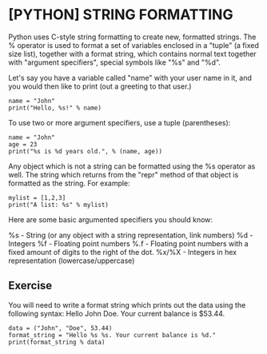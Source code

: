 # [PYTHON] STRING FORMATTING

Python uses C-style string formatting to create new, formatted strings.
The % operator is used to format a set of variables enclosed in a "tuple" (a fixed size list),
together with a format string, which contains normal text together with "argument specifiers", 
special symbols like "%s" and "%d".

Let's say you have a variable called "name" with your user name in it,
and you would then like to print (out a greeting to that user.)

```
name = "John"
print("Hello, %s!" % name)
```

To use two or more argument specifiers, use a tuple (parentheses):

```
name = "John"
age = 23
print("%s is %d years old.", % (name, age))
```

Any object which is not a string can be formatted using the %s operator as well.
The string which returns from the "repr" method of that object is formatted as the string.
For example:

```
mylist = [1,2,3]
print("A list: %s" % mylist)
```

Here are some basic argumented specifiers you should know:

%s - String (or any object with a string representation, link numbers)
%d - Integers
%f - Floating point numbers
%.<number of digits>f - Floating point numbers with a fixed amount of digits to the right of the dot.
%x/%X - Integers in hex representation (lowercase/uppercase)

## Exercise

You will need to write a format string which prints out the data using the following syntax:
Hello John Doe. Your current balance is $53.44.

```
data = ("John", "Doe", 53.44)
format_string = "Hello %s %s. Your current balance is %d."
print(format_string % data)
```
